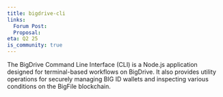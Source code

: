 ```yaml
---
title: bigdrive-cli
links:
  Forum Post:
  Proposal:
eta: Q2 25
is_community: true
---
```


The BigDrive Command Line Interface (CLI) is a Node.js application designed for terminal-based workflows on BigDrive. It also provides utility operations for securely managing BIG ID wallets and inspecting various conditions on the BigFile blockchain.